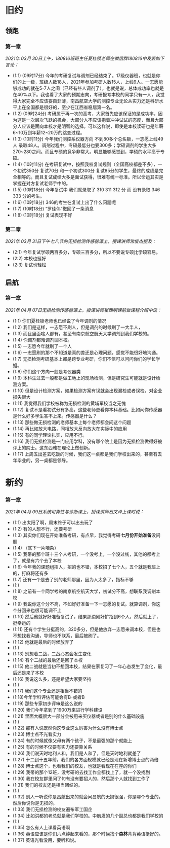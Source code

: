 <!-- 104091 -->
# 旧约

## 领跑
<!-- （三月） -->

### 第一章

*2021年 03月 30日上午，180816班班主任夏桂锁老师在微信群180816中发表如下言论：*

- (1:1) (09时17分) 今年的考研复试与调剂已经结束了。17级仪器班，也就是你们的上一级，班级人数18人，2021年参加考研人数15人，上线9人。一志愿能够成功的就在5-7人之间（已经有些人调剂了），也就是说，总体成功率也就是在40%以下。我也看了大家的预期志向，考研报考本校的同学只有一人，我觉得大家完全不应该妄自菲薄，南昌航空大学的测控专业无论从实力还是科研水平上在全国都是很好的，至少在江西省稳居第一名。
- (1:2) (09时24分) 考研属于再一次的高考，大家首先应该保证的是成功率，因为这是一次层次飞跃的机会，大部分人不应该抱着冲冲试试的态度，而且大部分人应该是面向本校才是明智的选择。可以这样说，即使是本校读研也是年薪6~10万到年薪12~20万的跳变过程。
- (1:3) (10时11分) 今年我们测控系仪器方向 不到80多个总名额，一志愿上线49人 录取48人。调剂过程中，专硕最低分也要300多；学硕调剂的学生大多270~280之间。而且专硕的竞争非常大。明显能够感觉到，学硕的水平高于专硕。
- (1:4) (10时11分) 在考研复试中，按照我校复试规则（全国高校都差不多），一个初试350分 复试70分  和一个初试300分 复试85分的学生，最终的成绩是完全相等的。而且复试成绩大多是面试获得，很难有统一标准。所以命运其实是掌握在对方复试老师手中的。
- (1:5) (10时18分) 今年复试中 我们就录取了 310 311 312 分 而 没有录取 346 333 分的考生。
- (1:6) (10时18分) 346的考生在复试上出了什么问题呢
- (1:7) (10时18分) “罗佳伟”撤回了一条消息
- (1:8) (10时18分) 复试表现不好

### 第二章

*2021年 03月 31日下午七八节的无损检测传感器课上，授课讲师常俊杰提及：*

- (2:1) 今年复试学硕两百多分，专硕三百多分，所以不要说专硕比学硕容易。
- (2:2) 本校也挺好
- (2:3) 复试也轻松

## 启航
<!-- （四月） -->

### 第一章

*2021年 04月 07日无损检测传感器课上，授课讲师崔西明课前做课程介绍中说：*

- (1:1) 你们夏桂锁老师也已经说了今年调剂的情况
- (1:2) 我们是这样，一志愿不刷人，但是调剂的时候刷了一大半人，
- (1:3) 而且里面啥人都有，甚至有南京航空航天大学调剂到我们学校的。
- (1:4) 你调剂都难调剂回本校。
- (1:5) 一志愿今年就刷了一个人
- (1:6) 一志愿刷的那个不知道是真的差还是心理问题，感觉不能很好地沟通。
- (1:7) 无损检测考研基本上都是跨专业考研，你们不信可以问问你们的学长学姐。
- (1:8) 你们这个方向一般是考仪器类
- (1:9) 本科生过去一般都是做工地上的现场检测，但是研究生可能就是设计检测方案。
- (1:10) 但是设计检测方案，如果检测方案有误就会出现漏检或者误检，对企业损失很大
- (1:11) 我觉得我们学校被称为无损检测的黄埔军校当之无愧
- (1:12) 复试不是看初试分有多高，这些老师更看你本科基础。比如问你传感器是什么好多学生答不上来。传感器是什么？
- (1:13) 那些做无损检测的老师基本上每个老师都会问这个问题
- (1:14) 再比如放大电路，同相放大反向放大在实际中的应用
- (1:15) 有的同学理论扎实，应用不行。
- (1:16) 我们无损检测是一门应用学科，没有哪个院士是因为无损检测做得好被评上的院士。这东西难在理论上做创新。
- (1:17) 上周五出差去吃饭的时候，我们这一桌都是我们学校出来的，甚至有去年毕业的，另一桌都是领导。

# 新约

### 第一章

*2021年 04月 09日系统可靠性与诊断课上，授课讲师石文泽上课时说：*

- (1:1) 出太阳了啊，周末终于可以出去玩了
- (1:2) 有的人想不行，还要考研
- (1:3) 其实你们现在开始准备考研，有点早，我觉得考研**七月份开始准备**没问题
- (1:4) （底下一片嘈杂）
- (1:5) 我带的那个班十三个人考研，一个没考上，一个没过线，其他的都考上了，就是有六个去了本校
- (1:6) 今年我的课题组招人，招的也不错，本校招了七个人，五个就是我班上的，打麻将还有多
- (1:7) 还有一个是去了别的老师那里，因为人太多了，指标不够
- (1:)
- (1:8) 之前有一个同学考的南京航空航天大学，初试分不高，想联系我调剂本校
- (1:9) 我说你这个分不高，不如好好准备一下一志愿的复试。就算调剂，你这个分回来也很可能调不上
- (1:10) 然后他就好好准备复试了，结果那边刚好扩招到6个人，然后就上了，挺幸运的
- (1:11) 还有个学生分挺高的，320多分，但是他放弃一志愿来调本校，但是也不想找我沟通，导师也不联系，最后被刷了。
- (1:12) 他就是最后的时候放弃了
- (1:)
- (1:13) 别想着二战，二战心态会发生变化
- (1:14) 有个二战的最后还是回了本校
- (1:15) 他二战就是当初不想回本校，结果在家复习了一年心态发生了变化，最后还是来了本校
- (1:16) 我说这么多，还是希望大家要坚持
- (1:)
- (1:17) 我们这个专业还是相当不错的
- (1:18)今年学科评估可能会有B-或者B
- (1:19) 那些专家初步评审是这么说的
- (1:20) 我们今年拿到了1900万来进行学科建设
- (1:21) 里面大概很大一部分会被用来买仪器或者是别的什么基础设施
- (1:)
- (1:22) 那有人说既然你这专业这么厉害为什么没有博士点
- (1:23) 博士点不光看实力
- (1:24) 有的时候就像父母有两个孩子，不是最强的那个就能上
- (1:25) 有的时候不仅要有实力还要靠关系
- (1:26) 我们说天时地利人和，我们是人和了，但是天时地利就差了
- (1:27) 十二到十五年前，我们的各方面规模就已经是现在新增博士点的两倍
- (1:28) 博士点这个，也看我们的校友，也就是看现在在座的你们
- (1:29) 我带的那个12班，没考研的去找工作全都找上了，就一个没找到
- (1:30) 我在校友群里问了句有没有要招人的，然后那个人就找到工作了
- (1:31) 我们的校友还是相当团结的。
- (1:)
- (1:32) 别人一听说你是昌航出来的就会问昌航的无损很强，你是哪个专业的，然后你说你是无损的。
- (1:33) 我们无损检测的校友遍布军工国企
- (1:34) 比如洪都的老总就是我们学校的。中航发的几个副总也都是我们学校的
- (1:)
- (1:35) 怎么有人上课看英语啊
- (1:36) 英语应该是你们六点钟起来看的，那个时候找个**森林**背背英语挺好的。
- (1:37) 英语光看没用，要听和说。
